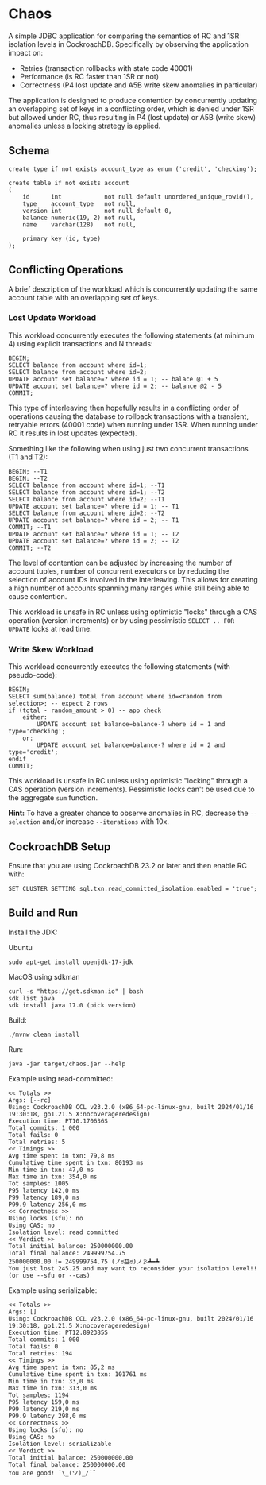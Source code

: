 # Chaos

A simple JDBC application for comparing the semantics of RC and 1SR isolation 
levels in CockroachDB. Specifically by observing the application impact on:

- Retries (transaction rollbacks with state code 40001)
- Performance (is RC faster than 1SR or not)
- Correctness (P4 lost update and A5B write skew anomalies in particular)

The application is designed to produce contention by concurrently updating an 
overlapping set of keys in a conflicting order, which is denied under 1SR 
but allowed under RC, thus resulting in P4 (lost update) or A5B (write skew) 
anomalies unless a locking strategy is applied. 

## Schema 

    create type if not exists account_type as enum ('credit', 'checking');
    
    create table if not exists account
    (
        id      int            not null default unordered_unique_rowid(),
        type    account_type   not null,
        version int            not null default 0,
        balance numeric(19, 2) not null,
        name    varchar(128)   not null,
    
        primary key (id, type)
    );

## Conflicting Operations

A brief description of the workload which is concurrently updating the same
account table with an overlapping set of keys.

### Lost Update Workload

This workload concurrently executes the following statements (at minimum 4) using 
explicit transactions and N threads:

    BEGIN; 
    SELECT balance from account where id=1;
    SELECT balance from account where id=2;
    UPDATE account set balance=? where id = 1; -- balace @1 + 5
    UPDATE account set balance=? where id = 2; -- balance @2 - 5
    COMMIT;

This type of interleaving then hopefully results in a conflicting order 
of operations causing the database to rollback transactions with a transient, 
retryable errors (40001 code) when running under 1SR. When running under RC
it results in lost updates (expected).

Something like the following when using just two concurrent transactions (T1 and T2):

    BEGIN; --T1 
    BEGIN; --T2 
    SELECT balance from account where id=1; --T1
    SELECT balance from account where id=1; --T2
    SELECT balance from account where id=2; --T1
    UPDATE account set balance=? where id = 1; -- T1
    SELECT balance from account where id=2; --T2
    UPDATE account set balance=? where id = 2; -- T1
    COMMIT; --T1
    UPDATE account set balance=? where id = 1; -- T2
    UPDATE account set balance=? where id = 2; -- T2
    COMMIT; --T2

The level of contention can be adjusted by increasing the number of account tuples,
number of concurrent executors or by reducing the selection of account IDs involved 
in the interleaving. This allows for creating a high number of accounts spanning 
many ranges while still being able to cause contention.

This workload is unsafe in RC unless using optimistic "locks" through a CAS operation 
(version increments) or by using pessimistic `SELECT .. FOR UPDATE` locks at read time.

### Write Skew Workload

This workload concurrently executes the following statements (with pseudo-code):

    BEGIN; 
    SELECT sum(balance) total from account where id=<random from selection>; -- expect 2 rows
    if (total - random_amount > 0) -- app check
        either:
            UPDATE account set balance=balance-? where id = 1 and type='checking'; 
        or:
            UPDATE account set balance=balance-? where id = 2 and type='credit'; 
    endif
    COMMIT;

This workload is unsafe in RC unless using optimistic "locking" through a CAS operation
(version increments). Pessimistic locks can't be used due to the aggregate `sum` function.

**Hint:** To have a greater chance to observe anomalies in RC, decrease the `--selection` and/or
increase `--iterations` with 10x.

## CockroachDB Setup

Ensure that you are using CockroachDB 23.2 or later and then enable RC with:

    SET CLUSTER SETTING sql.txn.read_committed_isolation.enabled = 'true';

## Build and Run

Install the JDK:

Ubuntu
    
    sudo apt-get install openjdk-17-jdk

MacOS using sdkman

    curl -s "https://get.sdkman.io" | bash
    sdk list java
    sdk install java 17.0 (pick version)  

Build:

    ./mvnw clean install

Run:

    java -jar target/chaos.jar --help

Example using read-committed:

    << Totals >>
    Args: [--rc]
    Using: CockroachDB CCL v23.2.0 (x86_64-pc-linux-gnu, built 2024/01/16 19:30:18, go1.21.5 X:nocoverageredesign)
    Execution time: PT10.170636S
    Total commits: 1 000
    Total fails: 0
    Total retries: 5
    << Timings >>
    Avg time spent in txn: 79,8 ms
    Cumulative time spent in txn: 80193 ms
    Min time in txn: 47,0 ms
    Max time in txn: 354,0 ms
    Tot samples: 1005
    P95 latency 142,0 ms
    P99 latency 189,0 ms
    P99.9 latency 256,0 ms
    << Correctness >>
    Using locks (sfu): no
    Using CAS: no
    Isolation level: read committed
    << Verdict >>
    Total initial balance: 250000000.00
    Total final balance: 249999754.75
    250000000.00 != 249999754.75 (ノಠ益ಠ)ノ彡┻━┻
    You just lost 245.25 and may want to reconsider your isolation level!! (or use --sfu or --cas)

Example using serializable:

    << Totals >>
    Args: []
    Using: CockroachDB CCL v23.2.0 (x86_64-pc-linux-gnu, built 2024/01/16 19:30:18, go1.21.5 X:nocoverageredesign)
    Execution time: PT12.892385S
    Total commits: 1 000
    Total fails: 0
    Total retries: 194
    << Timings >>
    Avg time spent in txn: 85,2 ms
    Cumulative time spent in txn: 101761 ms
    Min time in txn: 33,0 ms
    Max time in txn: 313,0 ms
    Tot samples: 1194
    P95 latency 159,0 ms
    P99 latency 219,0 ms
    P99.9 latency 298,0 ms
    << Correctness >>
    Using locks (sfu): no
    Using CAS: no
    Isolation level: serializable
    << Verdict >>
    Total initial balance: 250000000.00
    Total final balance: 250000000.00
    You are good! ¯\_(ツ)_/¯̑̑
    
